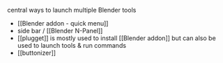 central ways to launch multiple Blender tools

- [[Blender addon - quick menu]]
- side bar / [[Blender  N-Panel]]
- [[plugget]] is mostly used to install [[Blender addon]] but can also be used to launch tools & run commands
- [[buttonizer]]